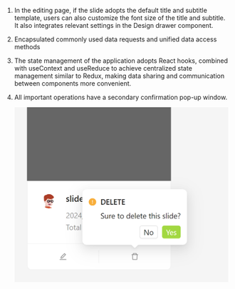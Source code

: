 1. In the editing page, if the slide adopts the default title and subtitle template, users can also customize the font size of the title and subtitle. It also integrates relevant settings in the Design drawer component.
2. Encapsulated commonly used data requests and unified data access methods
3. The state management of the application adopts React hooks, combined with useContext and useReduce to achieve centralized state management similar to Redux, making data sharing and communication between components more convenient.
4. All important operations have a secondary confirmation pop-up window.

   ![1713528045814](image/BONUS/1713528045814.png)

